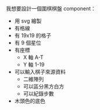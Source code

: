 我想要設計一個圍棋棋盤 component：

- 用 svg 繪製
- 有格線
- 有 19x19 的格子
- 有 9 個星位
- 有座標
  - X 軸 A-T
  - Y 軸 1-19
- 可以輸入棋子來源資料
  - 二維陣列
  - 可以區分黑方白方
  - 可以紀錄步數
- 木頭色的底色
